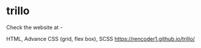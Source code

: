 # trillo

Check the website at -

HTML, Advance CSS (grid, flex box), SCSS
https://rencoder1.github.io/trillo/
